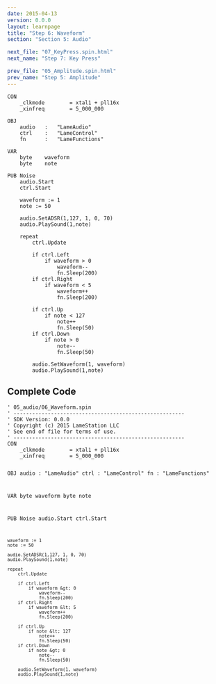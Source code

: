 ```yaml
---
date: 2015-04-13
version: 0.0.0
layout: learnpage
title: "Step 6: Waveform"
section: "Section 5: Audio"

next_file: "07_KeyPress.spin.html"
next_name: "Step 7: Key Press"

prev_file: "05_Amplitude.spin.html"
prev_name: "Step 5: Amplitude"
---
```

<pre><code>CON
    _clkmode        = xtal1 + pll16x
    _xinfreq        = 5_000_000

OBJ
    audio   :   &quot;LameAudio&quot;
    ctrl    :   &quot;LameControl&quot;
    fn      :   &quot;LameFunctions&quot;
    
VAR
    byte    waveform
    byte    note
    
PUB Noise
    audio.Start
    ctrl.Start

    waveform := 1
    note := 50
    
    audio.SetADSR(1,127, 1, 0, 70)
    audio.PlaySound(1,note)
    
    repeat
        ctrl.Update
        
        if ctrl.Left
            if waveform &gt; 0
                waveform--
                fn.Sleep(200)
        if ctrl.Right
            if waveform &lt; 5
                waveform++
                fn.Sleep(200)
                
        if ctrl.Up
            if note &lt; 127
                note++
                fn.Sleep(50)
        if ctrl.Down
            if note &gt; 0
                note--
                fn.Sleep(50)
                
        audio.SetWaveform(1, waveform)
        audio.PlaySound(1,note) </code></pre>
<h2 id="complete-code">Complete Code</h2>
<pre><code>&#39; 05_audio/06_Waveform.spin
&#39; -------------------------------------------------------
&#39; SDK Version: 0.0.0
&#39; Copyright (c) 2015 LameStation LLC
&#39; See end of file for terms of use.
&#39; -------------------------------------------------------
CON
    _clkmode        = xtal1 + pll16x
    _xinfreq        = 5_000_000

OBJ
    audio   :   &quot;LameAudio&quot;
    ctrl    :   &quot;LameControl&quot;
    fn      :   &quot;LameFunctions&quot;
    
VAR
    byte    waveform
    byte    note
    
PUB Noise
    audio.Start
    ctrl.Start

    waveform := 1
    note := 50
    
    audio.SetADSR(1,127, 1, 0, 70)
    audio.PlaySound(1,note)
    
    repeat
        ctrl.Update
        
        if ctrl.Left
            if waveform &gt; 0
                waveform--
                fn.Sleep(200)
        if ctrl.Right
            if waveform &lt; 5
                waveform++
                fn.Sleep(200)
                
        if ctrl.Up
            if note &lt; 127
                note++
                fn.Sleep(50)
        if ctrl.Down
            if note &gt; 0
                note--
                fn.Sleep(50)
                
        audio.SetWaveform(1, waveform)
        audio.PlaySound(1,note) 

</code></pre>
